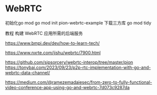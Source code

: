 # WebRTC
初始化go mod
go mod init pion-webrtc-example
下载三方库
go mod tidy

教程
构建 WebRTC 应用所需的后端服务 

https://www.bmpi.dev/dev/how-to-learn-tech/

https://www.nxrte.com/jishu/webrtc/7900.html

https://github.com/sipsorcery/webrtc-interop/tree/master/pion
https://tonybai.com/2023/09/23/p2p-rtc-implementation-with-go-and-webrtc-data-channel/


https://medium.com/@ramezemadaiesec/from-zero-to-fully-functional-video-conference-app-using-go-and-webrtc-7d073c9287da